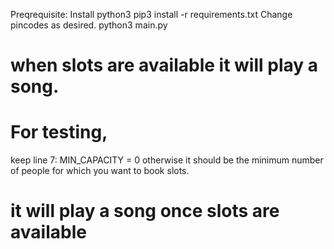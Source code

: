 Preqrequisite: Install python3
pip3 install -r requirements.txt
Change pincodes as desired.
python3 main.py
# when slots are available it will play a song.
# For testing, 
keep line 7: MIN_CAPACITY = 0
otherwise it should be the minimum number of people for which you want to book slots.
# it will play a song once slots are available
